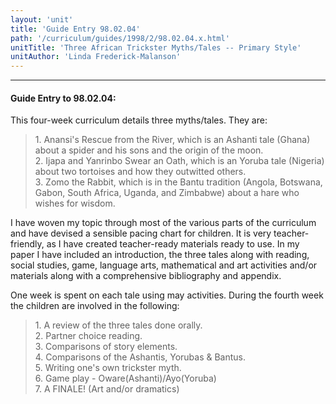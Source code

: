 ```yaml
---
layout: 'unit'
title: 'Guide Entry 98.02.04'
path: '/curriculum/guides/1998/2/98.02.04.x.html'
unitTitle: 'Three African Trickster Myths/Tales -- Primary Style'
unitAuthor: 'Linda Frederick-Malanson'
---
```


<body>
<hr/>
 <h4>
  Guide Entry to 98.02.04:
 </h4>
 This four-week curriculum details three myths/tales.  They are:
<blockquote>
  <dl>
   <dt>
    1.  Anansi's Rescue from the River, which is an Ashanti tale (Ghana) about a spider and his sons and the origin of the moon.
    <dt>
     2.  Ijapa and Yanrinbo Swear an Oath, which is an Yoruba tale (Nigeria) about two tortoises and how they outwitted others.
     <dt>
      3.  Zomo the Rabbit, which is in the Bantu tradition (Angola, Botswana, Gabon, South Africa, Uganda, and Zimbabwe) about a hare who wishes for wisdom.
     </dt>
    </dt>
   </dt>
  </dl>
 </blockquote>
 I have woven my topic through most of the various parts of the curriculum and have devised a sensible pacing chart for children.  It is very teacher-friendly, as I have created teacher-ready materials ready to use.  In my paper I have included an introduction, the three tales along with reading, social studies, game, language arts, mathematical and art activities and/or materials along with a comprehensive bibliography and appendix.
 <p>
  One week is spent on each tale using may activities.  During the fourth week the children are involved in the following:
 </p>
<blockquote>
  <dl>
   <dt>
    1.  A review of the three tales done orally.
    <dt>
     2.  Partner choice reading.
     <dt>
      3.  Comparisons of story elements.
      <dt>
       4.  Comparisons of the Ashantis, Yorubas &amp; Bantus.
       <dt>
        5.  Writing one's own trickster myth.
        <dt>
         6.  Game play - Oware(Ashanti)/Ayo(Yoruba)
         <dt>
          7.  A FINALE! (Art and/or dramatics)
</dt>
        </dt>
       </dt>
      </dt>
     </dt>
    </dt>
   </dt>
  </dl>
 </blockquote>
</body>
